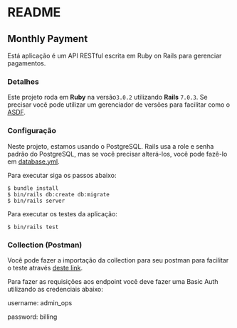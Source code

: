 # README

## Monthly Payment

Está aplicação é um API RESTful escrita em Ruby on Rails para gerenciar pagamentos.

### Detalhes

Este projeto roda em **Ruby** na versão`3.0.2` utilizando **Rails** `7.0.3`. Se precisar você pode utilizar um gerenciador de versões para facilitar como o [ASDF](https://www.lucascaton.com.br/2020/02/17/instalacao-do-ruby-do-nodejs-no-ubuntu-linux-usando-asdf).

### Configuração

Neste projeto, estamos usando o PostgreSQL. Rails usa a role e senha padrão do PostgreSQL, mas se você precisar alterá-los, você pode fazê-lo em [database.yml](config/database.yml).

Para executar siga os passos abaixo:

```console
$ bundle install
$ bin/rails db:create db:migrate
$ bin/rails server
```

Para executar os testes da aplicação:

```console
$ bin/rails test
```

### Collection (Postman)

Você pode fazer a importação da collection para seu postman para facilitar o teste através [deste link](https://www.getpostman.com/collections/fe3f84a29f42bcaab00d).

Para fazer as requisições aos endpoint você deve fazer uma Basic Auth utilizando as credenciais abaixo:

username: admin_ops

password: billing
